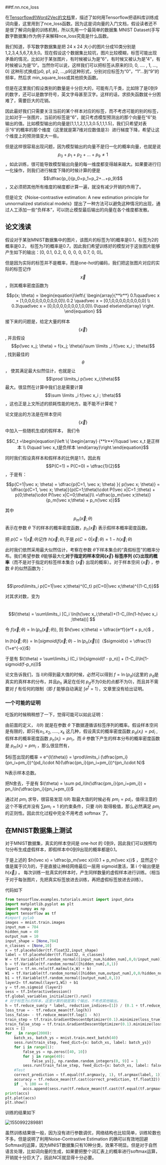 ##tf.nn.nce_loss

在[Tensorflow的Word2Vec的文档](https://www.tensorflow.org/tutorials/representation/word2vec)里，描述了如何用Tensorflow把语料库训练成词向量，这里用到了nce_loss函数。因为这是词向量的入门文档，假设读者还不是很了解词向量的训练机制，所以先用一个最简单的数据集 MNIST Dataset(手写数字数据集)作为例子来解释nce_loss究竟是什么函数。

我们知道，手写数字数据集是把 24 x 24 大小的图片分成10类分别是 1,2,3,4,5,6,7,8,9,0。现在假设这个数据集比较坑，图片比较模糊，标签可能出现矛盾的情况，比如对于某张图片，有时候被认为是”6“，有时候又被认为是”4“，有时候被认为是”0“。当然你可以说，这样我们可以把标签从原来的[0, 0, .... , 1, ..., 0] 这种形式换成[p0, p1, p2, ...,p9]这种形式，分别对应标签为“0”，“1”...到“9”的频率，然后求 min_square_loss或其他损失函数。

但是在这里我们假设类别的数量是十分巨大的，可能有几千类，比如除了是0到9的数字，还可以是数学符号，英文字母甚至汉字。这样的话，求损失函数就十分困难了，需要巨大的花销。

因此最好我们只需要关注当前的某个样本对应的标签，而不考虑可能的别的标签，比如对于一张图片，当前的标签是“6”，就只考虑模型预测出的那个向量在“6”处输出的值。比如模型输出的向量是[1,1,1,2,1,1,3,0.5,1,1,1.5]，我们只希望对表示“6”的概率的那个维度（这里就是第7维对应数值是3）进行梯度下降，希望让这个维度上的预测值变大一些。

但是这样很容易出现问题，因为模型输出的向量不是归一化的概率向量，也就是说$$p_0+p_1+p_2+...+p_9\ne 1$$，如此训练，很可能导致模型输出向量的每一维度都变得越来越大。如果要进行归一化操作，则我们进行梯度下降的时候计算的便是$$\dfrac{p_i}{p_0+p_1+p_2+...+p_9}$$，又必须把其他所有维度的梯度都计算一遍，就没有减少开销的作用了。

但是论文《Noise-contrastive estimation: A new estimation principle for unnormalized statistical models》提出了一种方法可以避免这种情况的出现，通过人工添加一些“负样本”，可以防止模型最后输出的向量在各个维度都发散。

## 论文浅读

假设对于某张MNIST数据集中的图片，该图片的标签为1的概率是0.1，标签为2的概率是0.2， 标签为7的概率是0.7。因此我们希望训练好的模型对于这张图片能够产生如下的输出：[0, 0.1, 0.2, 0, 0, 0, 0, 0.7, 0, 0]。

但是因为实际的标签并不是概率，而是one-hot的编码，我们把这张图片对应的实际的标签记作 $$\vec x​$$ ，则其概率密度函数为

$$p(x; \theta) = \begin{equation}\left\{ \begin{array}{**lr**} 0.1\quad\vec x = [1,0,0,0,0,0,0,0,0,0,0]\\ 0.2 \quad\vec x = [0,1,0,0,0,0,0,0,0,0,0] \\ 0.3\quad\vec x =  [0,0,0,0,0,0,0,0,1,0,0]\\ 0\quad else\end{array} \right. \end{equation}  ​$$

接下来的问题是，给定大量的样本$$\{\vec x\}​$$, 并且假设$$p(\vec x_j; \theta) = f(x_j; \theta)/\sum \limits _i f(\vec x_i ; \theta)​$$, 找到最佳的$$\theta​$$， 使其满足最大似然估计，也就是让 $$\prod \limits_i p(\vec x_i;\theta)​$$ 最大。很显然在计算中我们总是需要计算 $$\sum \limits _i f(\vec x_i ; \theta)​$$ ，这也正是上文所述的损耗性能的地方。能不能不计算呢？

论文提出的方法是在样本空间$$\{\vec x \}​$$中加入一些随机生成的假样本， 我们令

$$C_t =\begin{equation}\left \{ \begin{array} {**lr**}1\quad \vec x_t 是正样本 \\ 0\quad \vec x_t是负样本 \end{array}\right.\end{equation}​$$

同时我们假设真样本和假样本的比例是1:1，因此有$$P(C=1) = P(C=0) = \dfrac{1}{2}$$，于是有：

$$p(C=1|\vec x; \theta) = \dfrac{p(C=1, \vec x; \theta) }{ p(\vec x; \theta)} = \dfrac{p(C=1, \vec x; \theta)}{p(C=1;\theta)\cdot P(\vec x|C=1 ;\theta) + p(0;\theta)\cdot P(\vec x|C=0;\theta)}\\ =\dfrac{p_m(\vec x;\theta)}{p_m(\vec x;\theta) + p_n(\vec x)}$$ 

其中 $$p_m(\vec x; \theta)$$  表示在参数 $\theta$ 下的样本的概率密度函数，$p_n(\vec x$) 表示假样本概率密度函数。

把 $p(C=1|\vec x;\theta)​$ 记作 $h(\vec x;\theta)​$ ,于是 $p(C=0|\vec x;\theta) = 1-h(\vec x;\theta)​$

此时我们依然采用最大似然估计，考察在参数 $\theta​$ 下样本集合的“真假标签”的概率分布。我们希望参数 $\theta​$ 能够最大化**对于指定的样本空间$\{\vec x\}​$ 标签序列 $\{C\}​$ 出现的概率**（而不是对于指定的标签样本集合 $\{\vec x\}​$ 出现的概率）。对于样本空间 $\{\vec x\}​$ ，参数 $\theta​$ 的似然函数为：

​	$$\prod\limits_i p(C=1|\vec x;\theta)^{C_t} p(C=0|\vec x;\theta)^{(1-C_t)}​$$

对其求对数，变为

​	$$l(\theta) =  \sum\limits_i [C_i \ln(h(\vec x_i;\theta))+(1-C_i)ln(1-h(\vec x_i ;\theta))] ​$$

令 $f(\vec x;\theta) = \ln (p_n(\vec x;\theta))​$, 则 $h(\vec x;\theta) = \dfrac{e^f}{e^f + p_n}​$ ，

$\ln (h(\vec x;\theta)) = \ln[sigmoid(f(\vec x;\theta) - \ln(p_n(\vec x))]​$ （$sigmoid(x) = \dfrac{1}{1+e^{-x}}​$）

于是有 $l(\theta) = \sum\limits_i (C_i \ln[sigmoid(f - p_n)] + (1-C_i)\ln[1-sigmoid(f-p_n)])​$

论文告诉我们，当 $l(\theta)​$ 得到最大值的时候，必然可以得到 $f = \ln(p_d)​$ (这里的 $p_d​$ 是真实的真样本的分布，并且$p_n​$ 满足在任何 $p_d​$ 不为0处的点都不为0)，而且并不需要对 $f​$ 有任何的限制（即 $f​$ 能够自动满足 $\int e^f = 1​$），文章里没有给出证明。

### 一个可能的证明

吃饭的时候稍稍想了一下，觉得可能可以如此证明：

由前面的定义， $l(\theta)$ 就是在参数 $\theta$ 下数据遵循该标签序列的概率。假设样本空间是有限的，即只有$x_1, x_2, ....., x_k$ 这几种，假设真实的概率密度函数 $p_d(x_i) = pd_i$ ,假样本的概率密度函数 $p_n(x_i) = pn_i$，而 $\theta$ 参数下产生的样本分布的概率密度函数是 $p_m(x_i) = pm_i$ ，那么很显然有，

$标签出现的概率 = e^{l(\theta)} = \prod\limits_i (\dfrac{pm_i}{pn_i+pm_i})^{pd_i\cdot N}(\dfrac{pn_i}{pn_i+pm_i})^{pn_i\cdot N}$

N表示样本总数。

把N舍去，于是有 $l(\theta) = \sum pd_i\ln(\dfrac{pm_i}{pn_i+pm_i}) + pn_i\ln(\dfrac{pn_i}{pn_i+pm_i})$

通过对 $pm_i$ 求导，很容易发现 $l(\theta)$ 取最大值的时候必有 $pm_i = pd_i$，值得注意的这个不等式并没有 $\sum pm_i = 1$ 的约束条件，只要 $l(\theta)$ 取得极值，那么必然满足 $pm_i$ 的正则性。因此优化过程中完全不用考虑 softmax 了。

## 在MNIST数据集上测试

对于MNIST数据集，真实的样本空间是 one-hot 的 0到9，因此我们可以按照均匀分布生成虚假样本，即假样本中0到9出现的概率都是0.1。

于是上述的 $h(\vec x) = \dfrac{p_m(\vec x)}{0.1 + p_m(\vec x)}$ ，显然这个值是属于[0,1)的，于是直接让神经网络最后一层用 sigmoid激活，第 i 个输出便是 $h(\vec x_i)$ 。 每次训练一批真实的样本时，产生同样数量的虚假样本进行训练。（相当于对于每张图片，先把真实标签放进去训练，再把虚假标签放进去训练）。

代码如下

```python
from tensorflow.examples.tutorials.mnist import input_data
import matplotlib.pyplot as plt
import numpy as np
import tensorflow as tf
#import pylab
images = mnist.train.images
input_num = 784
hidden_num = 40
output_num = 10
input_shape = [None,784]
n_classes = [None,10]
x = tf.placeholder(tf.float32,input_shape)
label = tf.placeholder(tf.float32, n_classes)
W = tf.Variable(tf.random_normal([input_num,hidden_num],0,0/input_num))
b = tf.Variable(tf.random_normal([hidden_num],0,1))
layer1 = tf.nn.relu(tf.matmul(x,W) + b)
W1 = tf.Variable(tf.random_normal([hidden_num,output_num],0,0/hidden_num))
b1 = tf.Variable(tf.random_normal([output_num],0,1))
layer2= tf.matmul(layer1,W1) + b1
y = tf.nn.sigmoid (layer2)
sess = tf.InteractiveSession()
tf.global_variables_initializer().run()
# 对于标签为i的样本，这里计算的就是第i个输出，不考虑其他输出。
h = tf.reduce_sum(y * label, reduction_indices=[1]) / (0.1 + tf.reduce_sum(y * label, reduction_indices=[1]))
loss_true = - tf.reduce_mean(tf.log(h))
loss_false= - tf.reduce_mean(tf.log(1 - h))
train_step = tf.train.GradientDescentOptimizer(0.1).minimize(loss_true)
train_false_step = tf.train.GradientDescentOptimizer(0.1).minimize(loss_false)
accs = []
for _ in range(2000):
    batch_xs, batch_ys = mnist.train.next_batch(40)
    sess.run(train_step, feed_dict={x: batch_xs, label: batch_ys})
    for i in range(1):
        false_ys = np.zeros([40, 10])
        for j in range(40):
            false_ys[j, np.random.random_integers(0, 9)] = 1
        sess.run(train_false_step, feed_dict={x: batch_xs, label: false_ys})
    #Test
    correct_prediction = tf.equal(tf.argmax(y, 1), tf.argmax(label, 1))
    accuracy = tf.reduce_mean(tf.cast(correct_prediction, tf.float32))
    if _ % 100 == 0:
        accs.append(sess.run(tf.reduce_mean(tf.cast(tf.equal(tf.argmax(y, 1), tf.argmax(label, 1)), dtype=tf.float32)), feed_dict={x: mnist.test.images, label: mnist.test.labels}))
print(accs)
plt.plot(accs)
plt.show()
```

训练的结果如下

![1550992289881](D:\MyDoc\文章\Learn\figs\MNIST_NCE.png)

虽然训练结果很一般，因为没有进行参数调优，网络结构也比较简单，训练轮数也不多。但是说明了利用Noise-Contrastive Estimation 的确可以有效地回避Softmax的运算，因为MNIST数据集只有10种分类，效果不明显。但是对于自然语言处理，比如词向量的生成，如果要把整个词汇表上的概率进行softmax运算，开销就十分巨大了，因此NCE就显得十分必要。